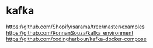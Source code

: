 # kafka

https://github.com/Shopify/sarama/tree/master/examples
https://github.com/RonnanSouza/kafka_environment
https://github.com/codingharbour/kafka-docker-compose